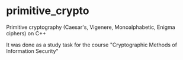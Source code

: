 # primitive_crypto
Primitive cryptography (Caesar's, Vigenere, Monoalphabetic, Enigma ciphers) on C++

It was done as a study task for the course "Cryptographic Methods of Information Security"